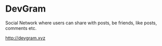 # DevGram
Social Network where users can share with posts, be friends, like posts, comments etc.

http://devgram.xyz
